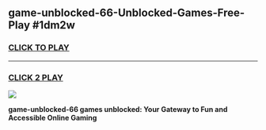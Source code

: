 
## game-unblocked-66-Unblocked-Games-Free-Play #1dm2w
<h3>
<a href="https://us.freeplayer.one?title=game-unblocked-66&ref=9M">CLICK TO PLAY</a></h3>
<hr>

<h3>
<a href="https://us.freeplayer.one?title=game-unblocked-66&ref=9M">CLICK 2 PLAY</a>
  
</h3>

<a href="https://us.freeplayer.one?title=game-unblocked-66&ref=9M"><img src="https://clearcache.store/games.png"></a>


**game-unblocked-66 games unblocked: Your Gateway to Fun and Accessible Online Gaming**

